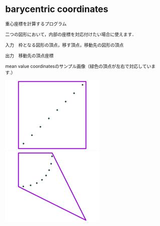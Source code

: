 # barycentric coordinates
重心座標を計算するプログラム

二つの図形において，内部の座標を対応付けたい場合に使えます．

入力　枠となる図形の頂点，移す頂点，移動先の図形の頂点

出力　移動先の頂点座標

mean value coordinatesのサンプル画像（緑色の頂点が左右で対応しています.）

<img src="image/mv_coord_input.png" width="300">　<img src="image/mv_coord_out.png" width="300">
